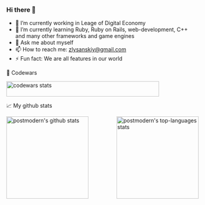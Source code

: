 ### Hi there 👋

- 🔭 I’m currently working in Leage of Digital Economy
- 🌱 I’m currently learning Ruby, Ruby on Rails, web-development, C++ and many other frameworks and game engines
- 💬 Ask me about myself
- 📫 How to reach me: zlysanskiy@gmail.com
- ⚡ Fun fact: We are all features in our world

:guitar: Codewars
<p align="center">
  <div>
     <img height="40em" width="400em" alt="codewars stats" src="https://www.codewars.com/users/Keallar/badges/large" />
  </div>
</p>

📈 My github stats

<div>
  <img align="left" height="215em" alt="postmodern's github stats" src="https://github-readme-stats.vercel.app/api?username=Keallar&theme=chartreuse-dark&show_icons=true" />
  <img align="right" height="215em" alt="postmodern's top-languages stats" src="https://github-readme-stats.vercel.app/api/top-langs/?username=Keallar&theme=chartreuse-dark" />
</div>

